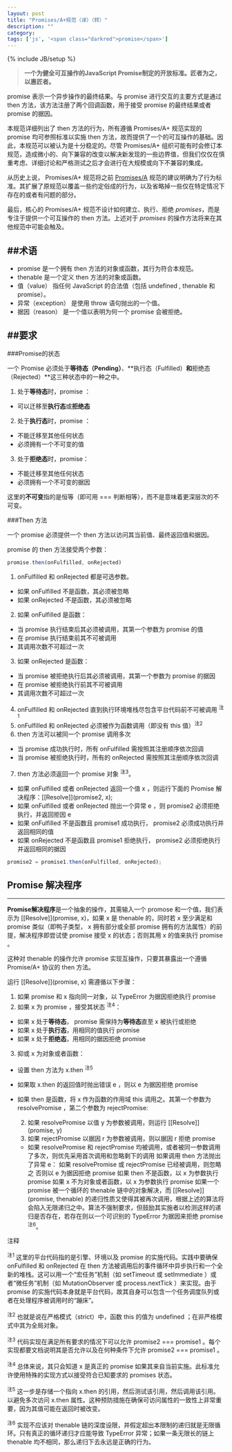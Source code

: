 ```yaml
---
layout: post
title: "Promises/A+规范（译）（转）"
description: ""
category: 
tags: ['js', '<span class="darkred">promise</span>']
---
```

{% include JB/setup %}

>**一个为健全可互操作的JavaScript Promise制定的开放标准。匠者为之，以惠匠者。**

<span class="darkred">promise</span> 表示一个异步操作的最终结果。与 <span class="darkred">promise</span> 进行交互的主要方式是通过 <span class="darkred">then</span> 方法，该方法注册了两个回调函数，用于接受 <span class="darkred">promise</span> 的最终结果或者 <span class="darkred">promise</span> 的据因。

<!--more-->
本规范详细列出了 <span class="darkred">then</span> 方法的行为，所有遵循 Promises/A+ 规范实现的 <span class="darkred">promise</span> 均可参照标准以实施 <span class="darkred">then</span> 方法，故而提供了一个的可互操作的基础。因此，本规范可以被认为是十分稳定的。尽管 Promises/A+ 组织可能有时会修订本规范，造成微小的、向下兼容的改变以解决新发现的一些边界值，但我们仅仅在慎重考虑、详细讨论和严格测试之后才会进行在大规模或向下不兼容的集成。

从历史上说， Promises/A+ 规范将之前 [Promises/A](http://wiki.commonjs.org/wiki/Promises/A) 规范的建议明确为了行为标准。其扩展了原规范以覆盖一些约定俗成的行为，以及省略掉一些仅在特定情况下存在的或者有问题的部分。

最后，核心的 Promises/A+ 规范不设计如何建立、执行、拒绝 *promises*，而是专注于提供一个可互操作的 <span class="darkred">then</span> 方法。上述对于 *promises* 的操作方法将来在其他规范中可能会触及。

##术语
---
* <span class="darkred">promise</span> 是一个拥有 <span class="darkred">then</span> 方法的对象或函数，其行为符合本规范。
* thenable 是一个定义 <span class="darkred">then</span> 方法的对象或函数。
* 值（value） 指任何 JavaScript 的合法值（包括 undefined , thenable 和 <span class="darkred">promise</span>）。
* 异常（exception） 是使用 throw 语句抛出的一个值。
* 据因（reason） 是一个值以表明为何一个 <span class="darkred">promise</span> 会被拒绝。

##要求
---
###Promise的状态

一个 Promise 必须处于**等待态（Pending）**、**执行态（Fulfilled）**和**拒绝态（Rejected）**这三种状态中的一种之中。

1. 处于**等待态**时，<span class="darkred">promise</span> ：
  * 可以迁移至**执行态**或**拒绝态**
2. 处于**执行态**时，<span class="darkred">promise</span> ：
  * 不能迁移至其他任何状态
  * 必须拥有一个不可变的值
3. 处于**拒绝态**时，<span class="darkred">promise</span>：
  * 不能迁移至其他任何状态
  * 必须拥有一个不可变的据因

这里的**不可变**指的是恒等（即可用 === 判断相等），而不是意味着更深层次的不可变。

###Then 方法

一个 <span class="darkred">promise</span> 必须提供一个 <span class="darkred">then</span> 方法以访问其当前值、最终返回值和据因。

<span class="darkred">promise</span> 的 <span class="darkred">then</span> 方法接受两个参数：

```js
promise.then(onFulfilled, onRejected)
```

1. <span class="darkred">onFulfilled</span> 和 <span class="darkred">onRejected</span> 都是可选参数。
  * 如果 <span class="darkred">onFulfilled</span> 不是函数，其必须被忽略
  * 如果 <span class="darkred">onRejected</span> 不是函数，其必须被忽略
2. 如果 <span class="darkred">onFulfilled</span> 是函数：
  * 当 <span class="darkred">promise</span> 执行结束后其必须被调用，其第一个参数为 <span class="darkred">promise</span> 的值
  * 在 <span class="darkred">promise</span> 执行结束前其不可被调用
  * 其调用次数不可超过一次
3. 如果 <span class="darkred">onRejected</span> 是函数：
  * 当 <span class="darkred">promise</span> 被拒绝执行后其必须被调用，其第一个参数为 <span class="darkred">promise</span> 的据因
  * 在 <span class="darkred">promise</span> 被拒绝执行前其不可被调用
  * 其调用次数不可超过一次
4. <span class="darkred">onFulfilled</span> 和 <span class="darkred">onRejected</span> 直到执行环境堆栈尽包含平台代码前不可被调用 <sup>注1</sup>
5. <span class="darkred">onFulfilled</span> 和 <span class="darkred">onRejected</span> 必须被作为函数调用（即没有 this 值）<sup>注2</sup>
6. <span class="darkred">then</span> 方法可以被同一个 <span class="darkred">promise</span> 调用多次
  * 当 <span class="darkred">promise</span> 成功执行时，所有 <span class="darkred">onFulfilled</span> 需按照其注册顺序依次回调
  * 当 <span class="darkred">promise</span> 被拒绝执行时，所有的 <span class="darkred">onRejected</span> 需按照其注册顺序依次回调
7. <span class="darkred">then</span> 方法必须返回一个 <span class="darkred">promise</span> 对象 <sup>注3</sup>。
  * 如果 <span class="darkred">onFulfilled</span> 或者 <span class="darkred">onRejected</span> 返回一个值 <span class="darkred">x</span> ，则运行下面的 Promise 解决程序：<span class="darkred">[[Resolve]](promise2, x);</red>
  * 如果 <span class="darkred">onFulfilled</span> 或者 <span class="darkred">onRejected</span> 抛出一个异常 e ，则 promise2 必须拒绝执行，并返回拒因 e
  * 如果 <span class="darkred">onFulfilled</span> 不是函数且 promise1 成功执行， promise2 必须成功执行并返回相同的值
  * 如果 <span class="darkred">onRejected</span> 不是函数且 promise1 拒绝执行， promise2 必须拒绝执行并返回相同的据因

```js
promise2 = promise1.then(onFulfilled, onRejected);
```

## Promise 解决程序
---
**Promise解决程序**是一个抽象的操作，其需输入一个 promose 和一个值，我们表示为 <span class="darkred">[[Resolve]](promise, x)</span>，如果 <span class="darkred">x</span> 是 thenable 的，同时若 <span class="darkred">x</span> 至少满足和 <span class="darkred">promise</span> 类似（即鸭子类型， <span class="darkred">x</span> 拥有部分或全部 <span class="darkred">promise</span> 拥有的方法属性）的前提，解决程序即尝试使 <span class="darkred">promise</span> 接受 <span class="darkred">x</span> 的状态；否则其用 <span class="darkred">x</span> 的值来执行 <span class="darkred">promise</span> 。

这种对 thenable 的操作允许 <span class="darkred">promise</span> 实现互操作，只要其暴露出一个遵循 Promise/A+ 协议的 <span class="darkred">then</span> 方法。

运行 <span class="darkred">[[Resolve]](promise, x)</span> 需遵循以下步骤：

1. 如果 <span class="darkred">promise</span> 和 <span class="darkred">x</span> 指向同一对象，以 <span class="darkred">TypeError</span> 为据因拒绝执行 <span class="darkred">promise</span>
2. 如果 <span class="darkred">x</span> 为 <span class="darkred">promise</span> ，接受其状态 <sup>注4</sup>：
  * 如果 <span class="darkred">x</span> 处于**等待态**， <span class="darkred">promise</span> 需保持为**等待态**直至 <span class="darkred">x</span> 被执行或拒绝
  * 如果 <span class="darkred">x</span> 处于**执行态**，用相同的值执行 <span class="darkred">promise</span>
  * 如果 <span class="darkred">x</span> 处于**拒绝态**，用相同的据因拒绝 <span class="darkred">promise</span>
3. 抑或 <span class="darkred">x</span> 为对象或者函数：
  * 设置 <span class="darkred">then</span> 方法为 <span class="darkred">x.then</span> <sup>注5</sup>
  * 如果取 <span class="darkred">x.then</span> 的返回值时抛出错误 e ，则以 e 为据因拒绝 <span class="darkred">promise</span>
  * 如果 <span class="darkred">then</span> 是函数，将 <span class="darkred">x</span> 作为函数的作用域 this 调用之。其第一个参数为 <span class="darkred">resolvePromise</span> ，第二个参数为 <span class="darkred">rejectPromise</span>:
    
    2. 如果 <span class="darkred">resolvePromise</span> 以值 <span class="darkred">y</span> 为参数被调用，则运行 <span class="darkred">[[Resolve]](promise, y)</span>
    2. 如果 <span class="darkred">rejectPromise</span> 以据因 <span class="darkred">r</span> 为参数被调用，则以据因 <span class="darkred">r</span> 拒绝 <span class="darkred">promise</span>
    * 如果 <span class="darkred">resolvePromise</span> 和 <span class="darkred">rejectPromise</span> 均被调用，或者被同一参数调用了多次，则优先采用首次调用和忽略剩下的调用
如果调用 <span class="darkred">then</span> 方法抛出了异常 e：
如果 <span class="darkred">resolvePromise</span> 或 <span class="darkred">rejectPromise</span> 已经被调用，则忽略之
否则以 e 为据因拒绝 <span class="darkred">promise</span>
如果 <span class="darkred">then</span> 不是函数，以 <span class="darkred">x</span> 为参数执行 <span class="darkred">promise</span>
如果 <span class="darkred">x</span> 不为对象或者函数，以 <span class="darkred">x</span> 为参数执行 <span class="darkred">promise</span>
如果一个 <span class="darkred">promise</span> 被一个循环的 thenable 链中的对象解决，而 [[Resolve]](<span class="darkred">promise</span>, thenable) 的递归性质又使得其被再次调用，根据上述的算法将会陷入无限递归之中。算法不强制要求，但鼓励其实施者以检测这样的递归是否存在，若存在则以一个可识别的 <span class="darkred">TypeError</span> 为据因来拒绝 <span class="darkred">promise</span> <sup>注6</sup>。

注释

<sup>注1</sup> 这里的平台代码指的是引擎、环境以及 <span class="darkred">promise</span> 的实施代码。实践中要确保 <span class="darkred">onFulfilled</span> 和 <span class="darkred">onRejected</span> 在 <span class="darkred">then</span> 方法被调用后的事件循环中异步执行和一个全新的堆栈。这可以用一个“宏任务”机制（如 setTimeout 或 setImmediate ）或者“微任务”机制（如 MutationObserver 或 process.nextTick ）来实现。由于 <span class="darkred">promise</span> 的实施代码本身就是平台代码，故其自身可以包含一个任务调度队列或者在处理程序被调用时的“蹦床”。

<sup>注2</sup> 也就是说在严格模式（strict）中，函数 this 的值为 undefined ；在非严格模式中其为全局对象。

<sup>注3</sup> 代码实现在满足所有要求的情况下可以允许 promise2 === promise1 。每个实现都要文档说明其是否允许以及在何种条件下允许 promise2 === promise1 。

<sup>注4</sup> 总体来说，其只会知道 <span class="darkred">x</span> 是真正的 <span class="darkred">promise</span> 如果其来自当前实施。此标准允许使用特殊的实现方式以接受符合已知要求的 promises 状态。

<sup>注5</sup> 这一步是存储一个指向 <span class="darkred">x.then</span> 的引用，然后测试该引用，然后调用该引用。以避免多次访问 <span class="darkred">x.then</span> 属性。这种预防措施在确保可访问属性的一致性上非常重要，因为其值可能在返回时被改变。

<sup>注6</sup> 实现不应该对 thenable 链的深度设限，并假定超出本限制的递归就是无限循环。只有真正的循环递归才应能导致 <span class="darkred">TypeError</span> 异常；如果一条无限长的链上 thenable 均不相同，那么递归下去永远是正确的行为。

